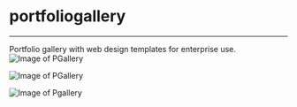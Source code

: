 # portfoliogallery
-------------------------
Portfolio gallery with web design templates for enterprise use.
![Image of PGallery](https://imgur.com/HdxLur0.png)

![Image of PGallery](https://imgur.com/MqgFWSd.png)

![Image of Pgallery](https://imgur.com/LxqyvBJ.png)
